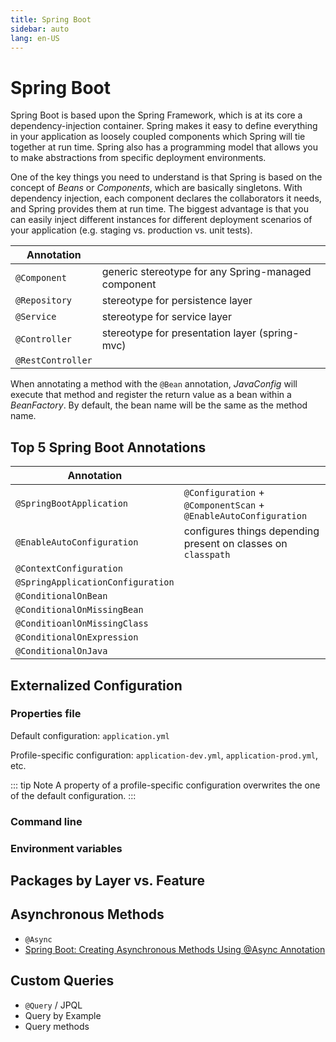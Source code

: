 ```yaml
---
title: Spring Boot
sidebar: auto
lang: en-US
---
```

# Spring Boot

Spring Boot is based upon the Spring Framework, which is at its core a dependency-injection container. Spring makes it easy to define everything in your application as loosely coupled components which Spring will tie together at run time. Spring also has a programming model that allows you to make abstractions from specific deployment environments.

One of the key things you need to understand is that Spring is based on the concept of _Beans_ or _Components_, which are basically singletons. With dependency injection, each component declares the collaborators it needs, and Spring provides them at run time. The biggest advantage is that you can easily inject different instances for different deployment scenarios of your application (e.g. staging vs. production vs. unit tests).

| Annotation        |                                                     |
|-------------------|-----------------------------------------------------|
| `@Component`      | generic stereotype for any Spring-managed component |
| `@Repository`     | stereotype for persistence layer                    |
| `@Service`        | stereotype for service layer                        |
| `@Controller`     | stereotype for presentation layer (spring-mvc)      |
| `@RestController` |                                                     |

When annotating a method with the `@Bean` annotation, _JavaConfig_ will execute that method and register the return value as a bean within a _BeanFactory_. By default, the bean name will be the same as the method name.

## Top 5 Spring Boot Annotations

| Annotation                        |                                                                  |
|-----------------------------------|------------------------------------------------------------------|
| `@SpringBootApplication`          | `@Configuration` + `@ComponentScan` + `@EnableAutoConfiguration` |
| `@EnableAutoConfiguration`        | configures things depending present on classes on `classpath`    |
| `@ContextConfiguration`           |                                                                  |
| `@SpringApplicationConfiguration` |                                                                  |
| `@ConditionalOnBean`              |                                                                  |
| `@ConditionalOnMissingBean`       |                                                                  |
| `@ConditioanlOnMissingClass`      |                                                                  |
| `@ConditionalOnExpression`        |                                                                  |
| `@ConditionalOnJava`              |                                                                  |

## Externalized Configuration

### Properties file

Default configuration: `application.yml`

Profile-specific configuration: `application-dev.yml`, `application-prod.yml`,  etc.

::: tip Note
A property of a profile-specific configuration overwrites the one of the default configuration.
:::

### Command line

### Environment variables

## Packages by Layer vs. Feature

## Asynchronous Methods

* `@Async`
* [Spring Boot: Creating Asynchronous Methods Using @Async Annotation](https://dzone.com/articles/spring-boot-creating-asynchronous-methods-using-as?utm_medium=feed&utm_source=feedpress.me&utm_campaign=Feed:%20dzone%2Fjava)

## Custom Queries

* `@Query` / JPQL
* Query by Example
* Query methods

